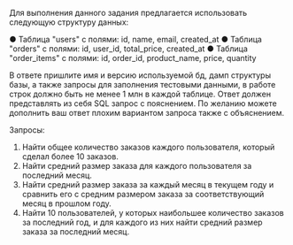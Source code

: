 Для выполнения данного задания предлагается использовать следующую структуру данных:

●	Таблица "users" с полями: id, name, email, created_at
●	Таблица "orders" с полями: id, user_id, total_price, created_at
●	Таблица "order_items" с полями: id, order_id, product_name, price, quantity

В ответе пришлите имя и версию используемой бд, дамп структуры базы, а также запросы для заполнения тестовыми данными, в работе строк должно быть не менее 1 млн в каждой таблице.
Ответ должен представлять из себя SQL запрос с пояснением. По желанию можете дополнить ваш ответ плохим вариантом запроса также с объяснением.

Запросы:
1.	Найти общее количество заказов каждого пользователя, который сделал более 10 заказов.
2.	Найти средний размер заказа для каждого пользователя за последний месяц.
3.	Найти средний размер заказа за каждый месяц в текущем году и сравнить его с средним размером заказа за соответствующий месяц в прошлом году.
4.	Найти 10 пользователей, у которых наибольшее количество заказов за последний год, и для каждого из них найти средний размер заказа за последний месяц.
